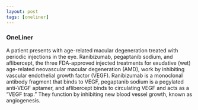 ```yaml
---
layout: post
tags: [oneliner]
---
```



### OneLiner

A patient presents with age-related macular degeneration treated with periodic injections in the eye. Ranibizumab, pegaptanib sodium, and aflibercept, the three FDA-approved injected treatments for exudative (wet) age-related neovascular macular degeneration (AMD), work by inhibiting vascular endothelial growth factor (VEGF). Ranibizumab is a monoclonal antibody fragment that binds to VEGF, pegaptanib sodium is a pegylated anti-VEGF aptamer, and aflibercept binds to circulating VEGF and acts as a “VEGF trap.” They function by inhibiting new blood vessel growth, known as angiogenesis.
